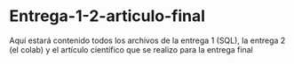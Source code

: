 # Entrega-1-2-articulo-final
Aquí estará contenido todos los archivos de la entrega 1 (SQL), la entrega 2 (el colab) y el artículo científico que se realizo para la entrega final
